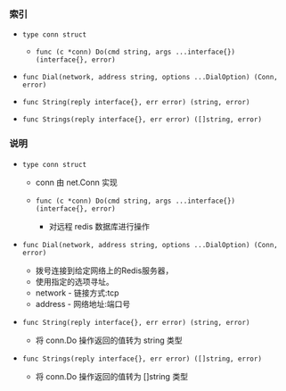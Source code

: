 ### 索引

+ `type conn struct`
    + `func (c *conn) Do(cmd string, args ...interface{}) (interface{}, error)`

+ `func Dial(network, address string, options ...DialOption) (Conn, error)`
+ `func String(reply interface{}, err error) (string, error)`
+ `func Strings(reply interface{}, err error) ([]string, error)`

### 说明

+ `type conn struct`
    + conn 由 net.Conn 实现

    + `func (c *conn) Do(cmd string, args ...interface{}) (interface{}, error)`
        + 对远程 redis 数据库进行操作

+ `func Dial(network, address string, options ...DialOption) (Conn, error)`
    + 拨号连接到给定网络上的Redis服务器，
    + 使用指定的选项寻址。
    + network - 链接方式:tcp
    + address - 网络地址:端口号
+ `func String(reply interface{}, err error) (string, error)`
    + 将 conn.Do 操作返回的值转为 string 类型
+ `func Strings(reply interface{}, err error) ([]string, error)`
    + 将 conn.Do 操作返回的值转为 []string 类型